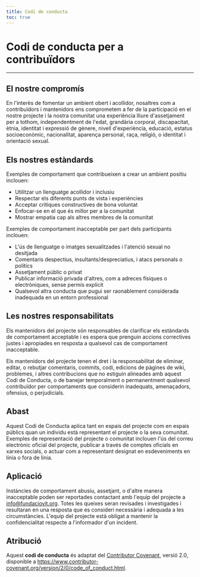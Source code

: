 ```yaml
---
title: Codi de conducta
toc: true
---
```


# Codi de conducta per a contribuïdors
---
## El nostre compromís

En l'interès de fomentar un ambient obert i acollidor, nosaltres com a contribuïdors i mantenidors ens comprometem a fer de la participació en el nostre projecte i la nostra comunitat una experiència lliure d'assetjament per a tothom, independentment de l'edat, grandària corporal, discapacitat, ètnia, identitat i expressió de gènere, nivell d'experiència, educació, estatus socioeconòmic, nacionalitat, aparença personal, raça, religió, o identitat i orientació sexual.

## Els nostres estàndards

Exemples de comportament que contribueixen a crear un ambient positiu inclouen:

- Utilitzar un llenguatge acollidor i inclusiu
- Respectar els diferents punts de vista i experiències
- Acceptar crítiques constructives de bona voluntat
- Enfocar-se en el que és millor per a la comunitat
- Mostrar empatia cap als altres membres de la comunitat

Exemples de comportament inacceptable per part dels participants inclouen:

- L'ús de llenguatge o imatges sexualitzades i l'atenció sexual no desitjada
- Comentaris despectius, insultants/despreciatius, i atacs personals o polítics
- Assetjament públic o privat
- Publicar informació privada d'altres, com a adreces físiques o electròniques, sense permís explícit
- Qualsevol altra conducta que pugui ser raonablement considerada inadequada en un entorn professional

## Les nostres responsabilitats

Els mantenidors del projecte són responsables de clarificar els estàndards de comportament acceptable i es espera que prenguin accions correctives justes i apropiades en resposta a qualsevol cas de comportament inacceptable.

Els mantenidors del projecte tenen el dret i la responsabilitat de eliminar, editar, o rebutjar comentaris, commits, codi, edicions de pàgines de wiki, problemes, i altres contribucions que no estiguin alineades amb aquest Codi de Conducta, o de banejar temporalment o permanentment qualsevol contribuïdor per comportaments que considerin inadequats, amenaçadors, ofensius, o perjudicials.

## Abast

Aquest Codi de Conducta aplica tant en espais del projecte com en espais públics quan un individu està representant el projecte o la seva comunitat. Exemples de representació del projecte o comunitat inclouen l'ús del correu electrònic oficial del projecte, publicar a través de comptes oficials en xarxes socials, o actuar com a representant designat en esdeveniments en línia o fora de línia.

## Aplicació

Instàncies de comportament abusiu, assetjant, o d'altre manera inacceptable poden ser reportades contactant amb l'equip del projecte a info@fundaciovit.org. Totes les queixes seran revisades i investigades i resultaran en una resposta que es consideri necessària i adequada a les circumstàncies. L'equip del projecte està obligat a mantenir la confidencialitat respecte a l'informador d'un incident.

## Atribució

Aquest **codi de conducta** és adaptat del [Contributor Covenant](https://www.contributor-covenant.org), versió 2.0, disponible a https://www.contributor-covenant.org/version/2/0/code_of_conduct.html.